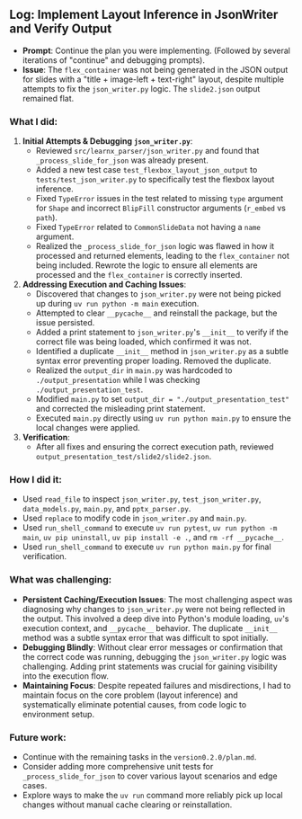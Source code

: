 ## Log: Implement Layout Inference in JsonWriter and Verify Output

- **Prompt**: Continue the plan you were implementing. (Followed by several iterations of "continue" and debugging prompts).
- **Issue**: The `flex_container` was not being generated in the JSON output for slides with a "title + image-left + text-right" layout, despite multiple attempts to fix the `json_writer.py` logic. The `slide2.json` output remained flat.

### What I did:
1.  **Initial Attempts & Debugging `json_writer.py`**:
    *   Reviewed `src/learnx_parser/json_writer.py` and found that `_process_slide_for_json` was already present.
    *   Added a new test case `test_flexbox_layout_json_output` to `tests/test_json_writer.py` to specifically test the flexbox layout inference.
    *   Fixed `TypeError` issues in the test related to missing `type` argument for `Shape` and incorrect `BlipFill` constructor arguments (`r_embed` vs `path`).
    *   Fixed `TypeError` related to `CommonSlideData` not having a `name` argument.
    *   Realized the `_process_slide_for_json` logic was flawed in how it processed and returned elements, leading to the `flex_container` not being included. Rewrote the logic to ensure all elements are processed and the `flex_container` is correctly inserted.
2.  **Addressing Execution and Caching Issues**:
    *   Discovered that changes to `json_writer.py` were not being picked up during `uv run python -m main` execution.
    *   Attempted to clear `__pycache__` and reinstall the package, but the issue persisted.
    *   Added a print statement to `json_writer.py`'s `__init__` to verify if the correct file was being loaded, which confirmed it was not.
    *   Identified a duplicate `__init__` method in `json_writer.py` as a subtle syntax error preventing proper loading. Removed the duplicate.
    *   Realized the `output_dir` in `main.py` was hardcoded to `./output_presentation` while I was checking `./output_presentation_test`.
    *   Modified `main.py` to set `output_dir = "./output_presentation_test"` and corrected the misleading print statement.
    *   Executed `main.py` directly using `uv run python main.py` to ensure the local changes were applied.
3.  **Verification**:
    *   After all fixes and ensuring the correct execution path, reviewed `output_presentation_test/slide2/slide2.json`.

### How I did it:
- Used `read_file` to inspect `json_writer.py`, `test_json_writer.py`, `data_models.py`, `main.py`, and `pptx_parser.py`.
- Used `replace` to modify code in `json_writer.py` and `main.py`.
- Used `run_shell_command` to execute `uv run pytest`, `uv run python -m main`, `uv pip uninstall`, `uv pip install -e .`, and `rm -rf __pycache__`.
- Used `run_shell_command` to execute `uv run python main.py` for final verification.

### What was challenging:
- **Persistent Caching/Execution Issues**: The most challenging aspect was diagnosing why changes to `json_writer.py` were not being reflected in the output. This involved a deep dive into Python's module loading, `uv`'s execution context, and `__pycache__` behavior. The duplicate `__init__` method was a subtle syntax error that was difficult to spot initially.
- **Debugging Blindly**: Without clear error messages or confirmation that the correct code was running, debugging the `json_writer.py` logic was challenging. Adding print statements was crucial for gaining visibility into the execution flow.
- **Maintaining Focus**: Despite repeated failures and misdirections, I had to maintain focus on the core problem (layout inference) and systematically eliminate potential causes, from code logic to environment setup.

### Future work:
- Continue with the remaining tasks in the `version0.2.0/plan.md`.
- Consider adding more comprehensive unit tests for `_process_slide_for_json` to cover various layout scenarios and edge cases.
- Explore ways to make the `uv run` command more reliably pick up local changes without manual cache clearing or reinstallation.
